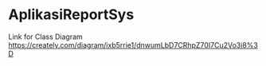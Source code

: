 # AplikasiReportSys



Link for Class Diagram
https://creately.com/diagram/ixb5rrie1/dnwumLbD7CRhpZ70I7Cu2Vo3i8%3D